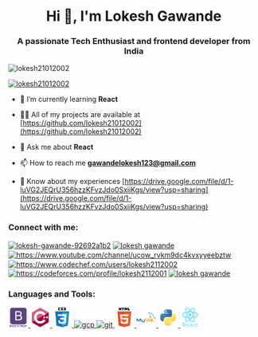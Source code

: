 <h1 align="center">Hi 👋, I'm Lokesh Gawande</h1>
<h3 align="center">A passionate Tech Enthusiast and frontend developer from India</h3>

<p align="left"> <img src="https://komarev.com/ghpvc/?username=lokesh21012002&label=Profile%20views&color=0e75b6&style=flat" alt="lokesh21012002" /> </p>

<p align="left"> <a href="https://github.com/ryo-ma/github-profile-trophy"><img src="https://github-profile-trophy.vercel.app/?username=lokesh21012002" alt="lokesh21012002" /></a> </p>

- 🌱 I’m currently learning **React**

- 👨‍💻 All of my projects are available at [https://github.com/lokesh21012002](https://github.com/lokesh21012002)

- 💬 Ask me about **React**

- 📫 How to reach me **gawandelokesh123@gmail.com**

- 📄 Know about my experiences [https://drive.google.com/file/d/1-luVG2JEQrU356hzzKFvzJdo0SxiiKgs/view?usp=sharing](https://drive.google.com/file/d/1-luVG2JEQrU356hzzKFvzJdo0SxiiKgs/view?usp=sharing)

<h3 align="left">Connect with me:</h3>
<p align="left">
<a href="https://linkedin.com/in/lokesh-gawande-92692a1b2" target="blank"><img align="center" src="https://raw.githubusercontent.com/rahuldkjain/github-profile-readme-generator/master/src/images/icons/Social/linked-in-alt.svg" alt="lokesh-gawande-92692a1b2" height="30" width="40" /></a>
<a href="https://fb.com/lokesh gawande" target="blank"><img align="center" src="https://raw.githubusercontent.com/rahuldkjain/github-profile-readme-generator/master/src/images/icons/Social/facebook.svg" alt="lokesh gawande" height="30" width="40" /></a>
<a href="https://www.youtube.com/c/https://www.youtube.com/channel/ucow_rvkm9dc4kvxyyeebztw" target="blank"><img align="center" src="https://raw.githubusercontent.com/rahuldkjain/github-profile-readme-generator/master/src/images/icons/Social/youtube.svg" alt="https://www.youtube.com/channel/ucow_rvkm9dc4kvxyyeebztw" height="30" width="40" /></a>
<a href="https://www.codechef.com/users/https://www.codechef.com/users/lokesh2112002" target="blank"><img align="center" src="https://cdn.jsdelivr.net/npm/simple-icons@3.1.0/icons/codechef.svg" alt="https://www.codechef.com/users/lokesh2112002" height="30" width="40" /></a>
<a href="https://codeforces.com/profile/https://codeforces.com/profile/lokesh2112001" target="blank"><img align="center" src="https://cdn.jsdelivr.net/npm/simple-icons@3.0.1/icons/codeforces.svg" alt="https://codeforces.com/profile/lokesh2112001" height="30" width="40" /></a>
<a href="https://auth.geeksforgeeks.org/user/lokesh gawande" target="blank"><img align="center" src="https://raw.githubusercontent.com/rahuldkjain/github-profile-readme-generator/master/src/images/icons/Social/geeks-for-geeks.svg" alt="lokesh gawande" height="30" width="40" /></a>
</p>

<h3 align="left">Languages and Tools:</h3>
<p align="left"> <a href="https://getbootstrap.com" target="_blank"> <img src="https://raw.githubusercontent.com/devicons/devicon/master/icons/bootstrap/bootstrap-plain-wordmark.svg" alt="bootstrap" width="40" height="40"/> </a> <a href="https://www.w3schools.com/cpp/" target="_blank"> <img src="https://raw.githubusercontent.com/devicons/devicon/master/icons/cplusplus/cplusplus-original.svg" alt="cplusplus" width="40" height="40"/> </a> <a href="https://www.w3schools.com/css/" target="_blank"> <img src="https://raw.githubusercontent.com/devicons/devicon/master/icons/css3/css3-original-wordmark.svg" alt="css3" width="40" height="40"/> </a> <a href="https://cloud.google.com" target="_blank"> <img src="https://www.vectorlogo.zone/logos/google_cloud/google_cloud-icon.svg" alt="gcp" width="40" height="40"/> </a> <a href="https://git-scm.com/" target="_blank"> <img src="https://www.vectorlogo.zone/logos/git-scm/git-scm-icon.svg" alt="git" width="40" height="40"/> </a> <a href="https://www.w3.org/html/" target="_blank"> <img src="https://raw.githubusercontent.com/devicons/devicon/master/icons/html5/html5-original-wordmark.svg" alt="html5" width="40" height="40"/> </a> <a href="https://www.mysql.com/" target="_blank"> <img src="https://raw.githubusercontent.com/devicons/devicon/master/icons/mysql/mysql-original-wordmark.svg" alt="mysql" width="40" height="40"/> </a> <a href="https://www.python.org" target="_blank"> <img src="https://raw.githubusercontent.com/devicons/devicon/master/icons/python/python-original.svg" alt="python" width="40" height="40"/> </a> <a href="https://reactjs.org/" target="_blank"> <img src="https://raw.githubusercontent.com/devicons/devicon/master/icons/react/react-original-wordmark.svg" alt="react" width="40" height="40"/> </a> </p>
